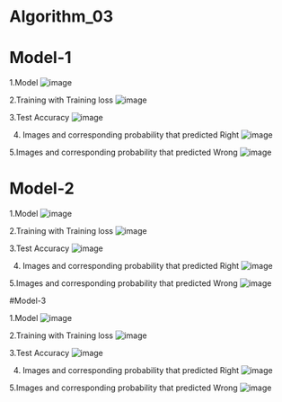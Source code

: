 # Algorithm_03

# Model-1

1.Model
![image](https://user-images.githubusercontent.com/52996753/173223203-1b014537-68fd-4b95-9baf-625b32a04237.png)

2.Training with Training loss
![image](https://user-images.githubusercontent.com/52996753/173223280-100ccec7-fab2-481a-b257-c09d4c2ab7f9.png)

3.Test Accuracy
![image](https://user-images.githubusercontent.com/52996753/173223296-6dafc60a-6342-4ec6-989a-fc4678890220.png)

4. Images and corresponding probability that predicted Right
![image](https://user-images.githubusercontent.com/52996753/173223356-f942e7f9-4346-47cd-bd57-357f0fcf0744.png)

5.Images and corresponding probability that predicted Wrong
![image](https://user-images.githubusercontent.com/52996753/173223394-b89e87ca-cbf8-487a-8675-1a67eea3486a.png)

# Model-2

1.Model
![image](https://user-images.githubusercontent.com/52996753/173223487-5aa559ce-aadc-4c57-9815-bfb9f98c236e.png)

2.Training with Training loss
![image](https://user-images.githubusercontent.com/52996753/173223584-fbd40a9b-af92-4e09-beab-3d22ecc3c924.png)

3.Test Accuracy
![image](https://user-images.githubusercontent.com/52996753/173223620-d4a32543-7989-4122-8f50-dc5175739df3.png)

4. Images and corresponding probability that predicted Right
![image](https://user-images.githubusercontent.com/52996753/173223645-f6691e25-787f-4464-aae7-ad72dde71eed.png)

5.Images and corresponding probability that predicted Wrong
![image](https://user-images.githubusercontent.com/52996753/173223667-8182586a-5778-42ea-acf9-73f9b8d2cc8d.png)

#Model-3

1.Model
![image](https://user-images.githubusercontent.com/52996753/173223744-6da31819-1998-47d0-9a17-2bd41a50cb23.png)

2.Training with Training loss
![image](https://user-images.githubusercontent.com/52996753/173223916-8b8a3a2c-98ec-4b1a-9513-f5e50077631b.png)

3.Test Accuracy
![image](https://user-images.githubusercontent.com/52996753/173223949-db49d2d9-9980-4f5b-85b4-9fec952e5ce8.png)

4. Images and corresponding probability that predicted Right
![image](https://user-images.githubusercontent.com/52996753/173223987-5a90fef8-9464-4534-b6c8-975a3459e116.png)

5.Images and corresponding probability that predicted Wrong
![image](https://user-images.githubusercontent.com/52996753/173224020-590a914e-ea8b-4c8f-8b41-b7cd4a0f3179.png)
